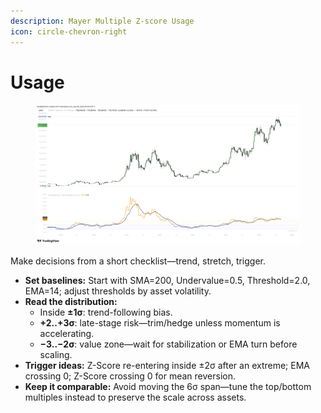 ```yaml
---
description: Mayer Multiple Z-score Usage
icon: circle-chevron-right
---
```


# Usage

<figure><img src="../../.gitbook/assets/docs-mayer-multiple-zscore-002.png" alt=""><figcaption></figcaption></figure>

Make decisions from a short checklist—trend, stretch, trigger.

* **Set baselines:** Start with SMA=200, Undervalue=0.5, Threshold=2.0, EMA=14; adjust thresholds by asset volatility.
* **Read the distribution:**
  * Inside **±1σ**: trend-following bias.
  * **+2..+3σ**: late-stage risk—trim/hedge unless momentum is accelerating.
  * **−3..−2σ**: value zone—wait for stabilization or EMA turn before scaling.
* **Trigger ideas:** Z-Score re-entering inside ±2σ after an extreme; EMA crossing 0; Z-Score crossing 0 for mean reversion.
* **Keep it comparable:** Avoid moving the 6σ span—tune the top/bottom multiples instead to preserve the scale across assets.

